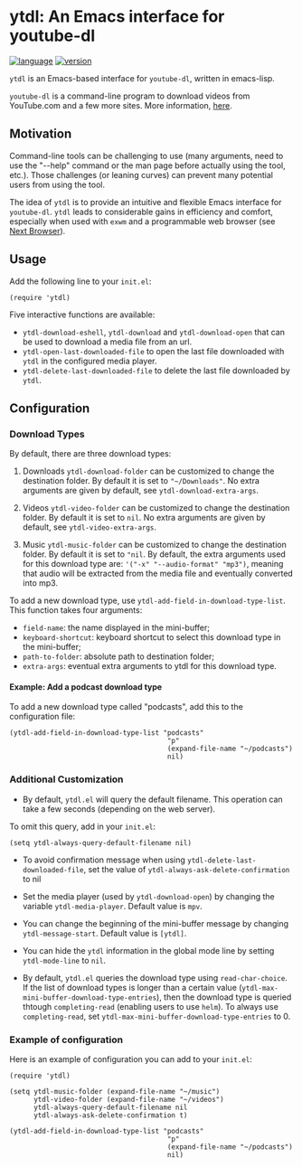 # ytdl: An Emacs interface for youtube-dl

[![language](https://img.shields.io/badge/language-elisp-green.svg)](https://www.gnu.org/software/emacs/manual/html_node/elisp/)
[![version](https://img.shields.io/badge/version-1.2.1-green.svg)]()

`ytdl` is an Emacs-based interface for `youtube-dl`, written in
emacs-lisp.

`youtube-dl` is a command-line program to download videos from
YouTube.com and a few more sites. More information,
[here](https://github.com/ytdl-org/youtube-dl/blob/master/README.md#readme).

## Motivation

Command-line tools can be challenging to use (many arguments, need to
use the "--help" command or the man page before actually using the
tool, etc.). Those challenges (or leaning curves) can prevent many
potential users from using the tool.

The idea of `ytdl` is to provide an intuitive and flexible Emacs
interface for `youtube-dl`. `ytdl` leads to considerable gains in
efficiency and comfort, especially when used with `exwm` and a
programmable web browser (see [Next
Browser](https://github.com/atlas-engineer/next)).

## Usage

Add the following line to your `init.el`:
```elisp
(require 'ytdl)
```

Five interactive functions are available:
- `ytdl-download-eshell`, `ytdl-download` and `ytdl-download-open`
  that can be used to download a media file from an url.
- `ytdl-open-last-downloaded-file` to open the last file downloaded
  with `ytdl` in the configured media player.
- `ytdl-delete-last-downloaded-file` to delete the last file
  downloaded by `ytdl`.


## Configuration

### Download Types

By default, there are three download types:
1. Downloads `ytdl-download-folder` can be customized to change the
destination folder. By default it is set to `"~/Downloads"`. No extra
arguments are given by default, see `ytdl-download-extra-args`.

2. Videos
`ytdl-video-folder` can be customized to change the destination
folder. By default it is set to `nil`. No extra arguments are given by
default, see `ytdl-video-extra-args`.

3. Music `ytdl-music-folder` can be customized to change the
destination folder. By default it is set to `"nil`. By default, the
extra arguments used for this download type are: `'("-x"
"--audio-format" "mp3")`, meaning that audio will be extracted from
the media file and eventually converted into mp3.

To add a new download type, use
`ytdl-add-field-in-download-type-list`. This function takes four
arguments:
- `field-name`: the name displayed in the mini-buffer;
- `keyboard-shortcut`: keyboard shortcut to select this download type
in the mini-buffer;
- `path-to-folder`: absolute path to destination folder;
- `extra-args`: eventual extra arguments to ytdl for this
download type.

#### Example: Add a podcast download type

To add a new download type called "podcasts", add this to the
configuration file:

```elisp
(ytdl-add-field-in-download-type-list "podcasts"
                                       "p"
                                       (expand-file-name "~/podcasts")
                                       nil)
```

### Additional Customization

- By default, `ytdl.el` will query the default filename. This operation
can take a few seconds (depending on the web server).

To omit this query, add in your `init.el`:

```elisp
(setq ytdl-always-query-default-filename nil)
```

- To avoid confirmation message when using
`ytdl-delete-last-downloaded-file`, set the value of
`ytdl-always-ask-delete-confirmation` to nil

- Set the media player (used by `ytdl-download-open`) by
  changing the variable `ytdl-media-player`. Default value is
  `mpv`.

- You can change the beginning of the mini-buffer message by changing
  `ytdl-message-start`. Default value is `[ytdl]`.

- You can hide the `ytdl` information in the global mode line by
  setting `ytdl-mode-line` to `nil`.

- By default, `ytdl.el` queries the download type using
  `read-char-choice`. If the list of download types is longer than a
  certain value (`ytdl-max-mini-buffer-download-type-entries`),
  then the download type is queried thtough `completing-read`
  (enabling users to use `helm`). To always use `completing-read`, set
  `ytdl-max-mini-buffer-download-type-entries` to 0.

### Example of configuration

Here is an example of configuration you can add to your `init.el`:

```elisp
(require 'ytdl)

(setq ytdl-music-folder (expand-file-name "~/music")
      ytdl-video-folder (expand-file-name "~/videos")
      ytdl-always-query-default-filename nil
      ytdl-always-ask-delete-confirmation t)

(ytdl-add-field-in-download-type-list "podcasts"
                                       "p"
                                       (expand-file-name "~/podcasts")
                                       nil)
```












